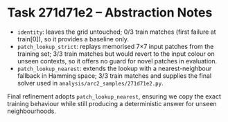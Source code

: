 # Task 271d71e2 – Abstraction Notes

- `identity`: leaves the grid untouched; 0/3 train matches (first failure at train[0]), so it provides a baseline only.
- `patch_lookup_strict`: replays memorised 7×7 input patches from the training set; 3/3 train matches but would revert to the input colour on unseen contexts, so it offers no guard for novel patches in evaluation.
- `patch_lookup_nearest`: extends the lookup with a nearest-neighbour fallback in Hamming space; 3/3 train matches and supplies the final solver used in `analysis/arc2_samples/271d71e2.py`.

Final refinement adopts `patch_lookup_nearest`, ensuring we copy the exact training behaviour while still producing a deterministic answer for unseen neighbourhoods.
